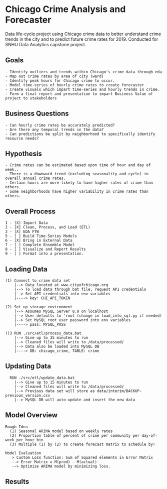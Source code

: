 # Chicago Crime Analysis and Forecaster
Data life-cycle project using Chicago crime data to better understand crime trends in the city and to predict future crime rates for 2019. Conducted for SNHU Data Analytics capstone project.

## Goals
```
- Identify outliers and trends within Chicago's crime data through eda
- Map out crime rates by area of city (ward)
- Identify peak hours for Chicago crime to occur.
- Model time-series of hourly crime rates to create forecaster
- Create visuals which impart time-series and hourly trends in crime. 
- Form a final report and presentation to impart Business Value of project to stakeholders
```

## Business Questions
```
- Can hourly crime rates be accurately predicted?
- Are there any temporal trends in the data? 
- Can predictions be split by neighborhood to specifically identify resource needs?
```

## Hypothesis
```
- Crime rates can be estimated based upon time of hour and day of week..
- There is a downward trend (excluding seasonality and cycle) in overall annual crime rates.
- Certain hours are more likely to have higher rates of crime than others.
- Some neighborhoods have higher variability in crime rates than others.

```

## Overall Process
 
```
1 - [X] Import Data
2 - [X] Clean, Process, and Load (ETL)
3 - [X] EDA FTW
5 - [ ] Build Time-Series Models
6 - [X] Bring in External Data
7 - [ ] Complete Ensemble Model
8 - [ ] Visualize and Report Results
9 - [ ] Format into a presentation.
```

## Loading Data
```
(1) Connect to crime data set
	|--> Data located at www.cityofchicago.org
	|--> To load data through bat file, request API credentials
	|--> Set API credentials into env variables 
	|----> key: CHI_API_TOKEN 

(2) Set up storage environment
	|--> Assumes MySQL Server 8.0 on localhost
	|--> User defaults to 'root (change in load_into_sql.py if needed)
	|--> Set MySQL root user password into env variables 
	|----> pass: MYSQL_PASS

()3 RUN ./src/etl/process_data.bat
	|--> Give up to 35 minutes to run
	|--> Cleaned files will write to /data/processed/
	|--> Data also be loaded into MySQL DB
	|----> DB: chicago_crime, TABLE: crime
```

## Updating Data
```
  RUN ./src/etl/update_data.bat
	|--> Give up to 15 minutes to run
	|--> Cleaned files will write to /data/processed/
	|--> Previous data set will store as data/interim/BACKUP-previous_version.csv
	|--> MySQL DB will auto-update and insert the new data
```

## Model Overview
```
Rough Idea
  (1) Seasonal ARIMA model based on weekly rates
  (2) Proportion table of percent of crime per community per day-of-week per hour_bin
  (3) Multiple (1) by (2) to create forecast matrix to schedule by!
  
Model Evaluation
   > Custom Loss function: Sum of Squared elements in Error Matrix
   --> Error Matrix = M(pred) - M(actual)
   --> Optimize ARIMA model by minimizing loss.
```

## Results
```

```
